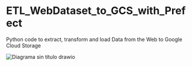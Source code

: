 # ETL_WebDataset_to_GCS_with_Prefect
Python code to extract, transform and load Data from the Web to Google Cloud Storage


![Diagrama sin título drawio](https://user-images.githubusercontent.com/90923616/226151586-74912823-2685-4298-af3d-6cfdbe004770.png)
